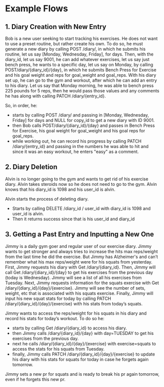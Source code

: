 # Example Flows

## 1. Diary Creation with New Entry
Bob is a new user seeking to start tracking his exercises. He does not want to use a preset routine, but rather create his own. To do so, he must generate a new diary by calling POST /diary/, in which he submits his routine, let us say [Monday, Wednesday, Friday], for days. Then, with the diary_id, let us say 9001, he can add whatever exercises, let us say just bench press, he wants to a specific day, let us say on Monday, by calling POST/diary/{diary_id}/{day}, in which he submits Bench Press for Exercise and his goal weight and reps for goal_weight and goal_reps. With his diary set up, he can go to the gym and workout, after which he can add an entry to his diary. Let us say that Monday morning, he was able to bench press 225 pounds for 5 reps, then he would pass those values and any comments he has along with calling PATCH /diary/{entry_id}.

So, in order, he:
* starts by calling POST /diary/ and passing in [Monday, Wednesday, Friday] for days and NULL for copy_id to get a new diary with ID 9001.
* then Bob calls POST/diary/{diary_id}/{day} and passes in Bench Press for Exercise, his goal weight for goal_weight and his goal reps for goal_reps.
* while working out, he can record his progress by calling PATCH /diary/{entry_id} and passing in the numbers he was able to hit and since it was an easy workout, he enters "easy" as a comment.


## 2. Diary Deletion
Alvin is no longer going to the gym and wants to get rid of his exercise diary. Alvin takes steroids now so he does not need to go to the gym. Alvin knows that his diary_id is 1098 and his user_id is alvin. 

Alvin starts the process of deleting diary. 
* Starts by calling DELETE /diary_id / user_id with diary_id is 1098 and user_id is alvin.
* Then it returns success since that is his user_id and diary_id


## 3. Getting a Past Entry and Inputting a New One
Jimmy is a daily gym goer and regular user of our exercise diary. Jimmy wants to get stronger and always tries to increase the hits max reps/weight from the last time he did the exercise. But Jimmy has Alzheimer's and can’t remember what his max reps/weight were for his squats from yesterday. First, Jimmy requests his diary with Get /diary/{diary_id}. Then, Jimmy will call Get /diary/{diary_id}/{day}  to get his exercises from the previous day (today is Wednesday). Jimmy will see a list of all his exercises from Tuesday. Next, Jimmy requests information for the squats exercise with Get /diary/{diary_id}/{day}/{exercise}. Jimmy will see the number of sets, weight, etc that is associated with his squats exercise. Finally, Jimmy will input his new squat stats for today by calling PATCH /diary/{diary_id}/{day}/{exercise} with his stats from today’s squats. 

Jimmy wants to access the reps/weight for his squats in his diary and record his stats for today’s workout. To do so he:
* starts by calling Get /diary/{diary_id} to access his diary.
* then Jimmy calls /diary/{diary_id}/{day} with day=TUESDAY to get his exercises from the previous day.
* next he calls /diary/{diary_id}/{day}/{exercise} with exercise=squats to access the stats for his squats from Tuesday.
* finally, Jimmy calls PATCH /diary/{diary_id}/{day}/{exercise} to update his diary with his stats for squats for today in case he forgets again tomorrow.

Jimmy sets a new pr for squats and is ready to break his pr again tomorrow, even if he forgets this new pr.

